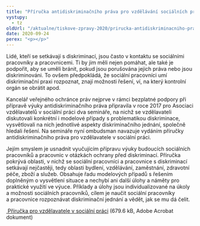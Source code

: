 ```yaml
---
title: "Příručka antidiskriminačního práva pro vzdělávání sociálních pracovníků a pracovnic"
vystupy:
  - tz
oldUrl: "/aktualne/tiskove-zpravy-2020/prirucka-antidiskriminacniho-prava-pro-vzdelavani-socialnich-pracovniku-a-pracovnic"
date: 2020-09-24
perex: "<p></p>"
---
```


<!-- imported from the old website -->

<p>Lidé, kteří se setkávají s diskriminací, jsou často v kontaktu se sociálními pracovníky a pracovnicemi. Ti by jim měli nejen pomáhat, ale také je podpořit, aby se uměli bránit, pokud jsou porušována jejich práva nebo jsou diskriminováni. To ovšem předpokládá, že sociální pracovníci umí diskriminační praxi rozpoznat, znají možnosti řešení, ví, na který kontrolní orgán se obrátit apod.</p> <p>Kancelář veřejného ochránce práv nejprve v rámci bezplatné podpory při přípravě výuky antidiskriminačního práva připravila v roce 2017 pro Asociaci vzdělavatelů v sociální práci dva semináře, na nichž se vzdělavateli diskutovali konkrétní i modelové případy s problematikou diskriminace, vysvětlovali na nich jednotlivé aspekty diskriminačního jednání, společně hledali řešení. Na semináře nyní ombudsman navazuje vydáním příručky antidiskriminačního práva pro vzdělavatele v sociální práci. </p><p> Jejím smyslem je usnadnit vyučujícím přípravu výuky budoucích sociálních pracovníků a pracovnic v otázkách ochrany před diskriminací. Příručka pokrývá oblasti, v nichž se sociální pracovníci a pracovnice s diskriminací setkávají nejčastěji, tedy oblasti bydlení, vzdělávání, zaměstnání, zdravotní péče, zboží a služeb. Obsahuje řadu modelových případů s řešením doplněným o vysvětlení situace a nechybí ani další úlohy a náměty pro praktické využití ve výuce. Příklady a úlohy jsou individualizované na úkoly a možnosti sociálních pracovníků, cílem je naučit sociální pracovníky a pracovnice rozpoznávat diskriminační jednání a vědět, jak se mu dá čelit.</p><p><a title="Otevření do nového okna" href="/uploads-import/DISKRIMINACE/aktuality/Prirucka-pro-vzdelavatele-v-socialni-praci.pdf" target="_blank"> Příručka pro vzdělavatele v sociální práci</a> (679.6 kB, Adobe Acrobat dokument)</p>
